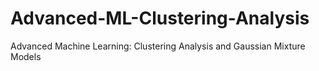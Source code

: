 # Advanced-ML-Clustering-Analysis
Advanced Machine Learning: Clustering Analysis and Gaussian Mixture Models
